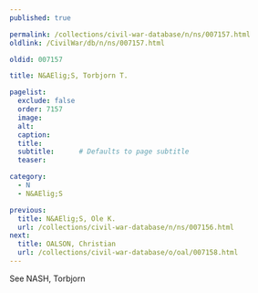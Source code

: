 ```yaml
---
published: true

permalink: /collections/civil-war-database/n/ns/007157.html
oldlink: /CivilWar/db/n/ns/007157.html

oldid: 007157

title: N&AElig;S, Torbjorn T.

pagelist:
  exclude: false
  order: 7157
  image: 
  alt:
  caption:
  title:
  subtitle:      # Defaults to page subtitle
  teaser:

category: 
  - N 
  - N&AElig;S

previous:
  title: N&AElig;S, Ole K.
  url: /collections/civil-war-database/n/ns/007156.html  
next:
  title: OALSON, Christian
  url: /collections/civil-war-database/o/oal/007158.html   
---
```

See NASH, Torbjorn